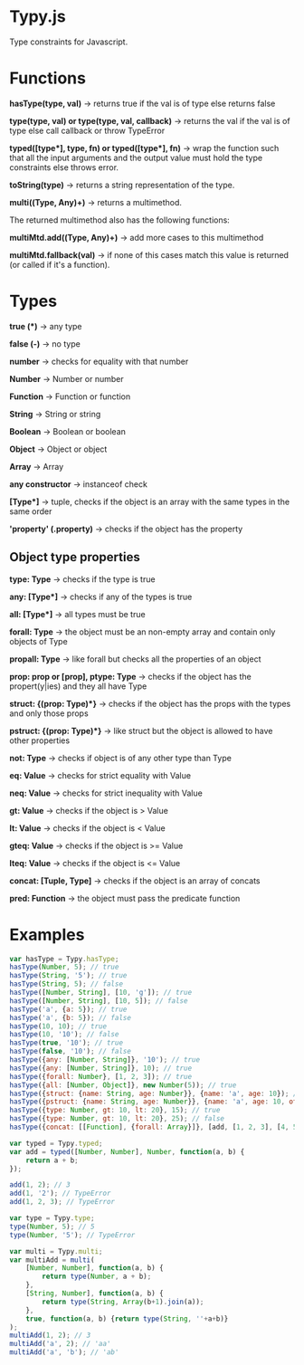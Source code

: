 Typy.js
=======

Type constraints for Javascript.

# Functions
**hasType(type, val)** -> returns true if the val is of type else returns false

**type(type, val) or type(type, val, callback)** -> returns the val if the val is of type else call callback or throw TypeError

**typed([type\*], type, fn) or
typed([type\*], fn)** -> wrap the function such that all the input arguments and
	the output value must hold the type constraints else throws error.

**toString(type)** -> returns a string representation of the type.

**multi((Type, Any)+)** -> returns a multimethod.

The returned multimethod also has the following functions:

**multiMtd.add((Type, Any)+)** -> add more cases to this multimethod

**multiMtd.fallback(val)** -> if none of this cases match this value is returned (or called if it's a function).
 
# Types
**true (\*)** -> any type

**false (-)** -> no type

**number** -> checks for equality with that number

 
**Number** -> Number or number

**Function** -> Function or function

**String** -> String or string

**Boolean** -> Boolean or boolean

**Object** -> Object or object

**Array** -> Array


**any constructor** -> instanceof check


**[Type\*]** -> tuple, checks if the object is an array with the same types in the same order

**'property' (.property)** -> checks if the object has the property


## Object type properties
**type: Type** -> checks if the type is true

**any: [Type\*]** -> checks if any of the types is true 

**all: [Type\*]** -> all types must be true

**forall: Type** -> the object must be an non-empty array and contain only objects of Type

**propall: Type** -> like forall but checks all the properties of an object

**prop: prop or [prop], ptype: Type** -> checks if the object has the propert(y|ies) and they all have Type

**struct: {(prop: Type)\*}** -> checks if the object has the props with the types and only those props

**pstruct: {(prop: Type)\*}** -> like struct but the object is allowed to have other properties 

**not: Type** -> checks if object is of any other type than Type

**eq: Value** -> checks for strict equality with Value

**neq: Value** -> checks for strict inequality with Value

**gt: Value** -> checks if the object is > Value

**lt: Value** -> checks if the object is < Value

**gteq: Value** -> checks if the object is >= Value

**lteq: Value** -> checks if the object is <= Value

**concat: [Tuple, Type]** -> checks if the object is an array of concats

**pred: Function** -> the object must pass the predicate function

# Examples
```javascript
var hasType = Typy.hasType;
hasType(Number, 5); // true
hasType(String, '5'); // true
hasType(String, 5); // false
hasType([Number, String], [10, 'g']); // true
hasType([Number, String], [10, 5]); // false
hasType('a', {a: 5}); // true
hasType('a', {b: 5}); // false
hasType(10, 10); // true
hasType(10, '10'); // false
hasType(true, '10'); // true
hasType(false, '10'); // false
hasType({any: [Number, String]}, '10'); // true
hasType({any: [Number, String]}, 10); // true
hasType({forall: Number}, [1, 2, 3]); // true
hasType({all: [Number, Object]}, new Number(5)); // true
hasType({struct: {name: String, age: Number}}, {name: 'a', age: 10}); // true
hasType({pstruct: {name: String, age: Number}}, {name: 'a', age: 10, otherprop: 'a'}); // true
hasType({type: Number, gt: 10, lt: 20}, 15); // true
hasType({type: Number, gt: 10, lt: 20}, 25); // false
hasType({concat: [[Function], {forall: Array}]}, [add, [1, 2, 3], [4, 5, 6]]); // true

var typed = Typy.typed;
var add = typed([Number, Number], Number, function(a, b) {
	return a + b;
});

add(1, 2); // 3
add(1, '2'); // TypeError
add(1, 2, 3); // TypeError

var type = Typy.type;
type(Number, 5); // 5
type(Number, '5'); // TypeError

var multi = Typy.multi;
var multiAdd = multi(
	[Number, Number], function(a, b) {
		return type(Number, a + b);
	},
	[String, Number], function(a, b) {
		return type(String, Array(b+1).join(a));
	},
	true, function(a, b) {return type(String, ''+a+b)}
);
multiAdd(1, 2); // 3
multiAdd('a', 2); // 'aa'
multiAdd('a', 'b'); // 'ab'
```
